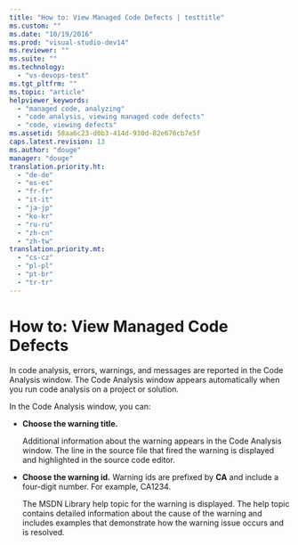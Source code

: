 ```yaml
---
title: "How to: View Managed Code Defects | testtitle"
ms.custom: ""
ms.date: "10/19/2016"
ms.prod: "visual-studio-dev14"
ms.reviewer: ""
ms.suite: ""
ms.technology: 
  - "vs-devops-test"
ms.tgt_pltfrm: ""
ms.topic: "article"
helpviewer_keywords: 
  - "managed code, analyzing"
  - "code analysis, viewing managed code defects"
  - "code, viewing defects"
ms.assetid: 58aa6c23-d0b3-414d-930d-82e676cb7e5f
caps.latest.revision: 13
ms.author: "douge"
manager: "douge"
translation.priority.ht: 
  - "de-de"
  - "es-es"
  - "fr-fr"
  - "it-it"
  - "ja-jp"
  - "ko-kr"
  - "ru-ru"
  - "zh-cn"
  - "zh-tw"
translation.priority.mt: 
  - "cs-cz"
  - "pl-pl"
  - "pt-br"
  - "tr-tr"
---
```

# How to: View Managed Code Defects
In code analysis, errors, warnings, and messages are reported in the Code Analysis window. The Code Analysis window appears automatically when you run code analysis on a project or solution.  
  
 In the Code Analysis window, you can:  
  
-   **Choose the warning title.**  
  
     Additional information about the warning appears in the Code Analysis window. The line in the source file that fired the warning is displayed and highlighted in the source code editor.  
  
-   **Choose the warning id.** Warning ids are prefixed by **CA** and include a four-digit number. For example, CA1234.  
  
     The MSDN Library help topic for the warning is displayed. The help topic contains detailed information about the cause of the warning and includes examples that demonstrate how the warning issue occurs and is resolved.